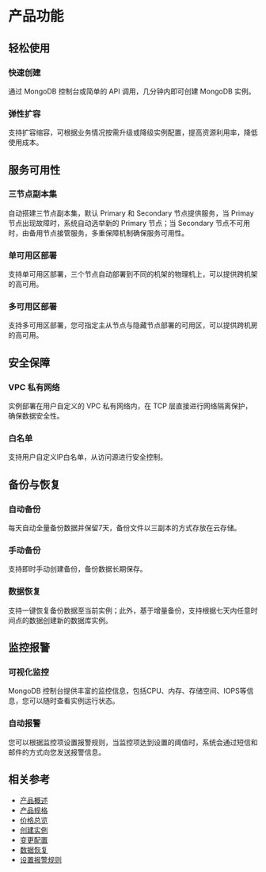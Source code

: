 # 产品功能

## 轻松使用

### 快速创建
通过 MongoDB 控制台或简单的 API 调用，几分钟内即可创建 MongoDB 实例。

### 弹性扩容
支持扩容缩容，可根据业务情况按需升级或降级实例配置，提高资源利用率，降低使用成本。

## 服务可用性

### 三节点副本集

自动搭建三节点副本集，默认 Primary 和 Secondary 节点提供服务，当 Primay 节点出现故障时，系统自动选举新的 Primary 节点；当 Secondary 节点不可用时，由备用节点接管服务，多重保障机制确保服务可用性。

### 单可用区部署

支持单可用区部署，三个节点自动部署到不同的机架的物理机上，可以提供跨机架的高可用。

### 多可用区部署

支持多可用区部署，您可指定主从节点与隐藏节点部署的可用区，可以提供跨机房的高可用。

## 安全保障
 
### VPC 私有网络
实例部署在用户自定义的 VPC 私有网络内，在 TCP 层直接进行网络隔离保护，确保数据安全性。

### 白名单
支持用户自定义IP白名单，从访问源进行安全控制。


## 备份与恢复

### 自动备份
每天自动全量备份数据并保留7天，备份文件以三副本的方式存放在云存储。

### 手动备份
支持即时手动创建备份，备份数据长期保存。

### 数据恢复
支持一键恢复备份数据至当前实例；此外，基于增量备份，支持根据七天内任意时间点的数据创建新的数据库实例。

## 监控报警

### 可视化监控
MongoDB 控制台提供丰富的监控信息，包括CPU、内存、存储空间、IOPS等信息，您可以随时查看实例运行状态。

### 自动报警
您可以根据监控项设置报警规则，当监控项达到设置的阈值时，系统会通过短信和邮件的方式向您发送报警信息。

## 相关参考

- [产品概述](../Introduction/What-Is-MongoDB.md)
- [产品规格](../Introduction/Specification.md)
- [价格总览](../Pricing/Price-Overview.md)
- [创建实例](../Getting-Started/Create-Instance.md)
- [变更配置](../Operation-Guide/Instance-Management/Modify-Instance-Spec.md)
- [数据恢复](../Operation-Guide/Backup/Restore-Instance.md)
- [设置报警规则](../Operation-Guide/Monitoring/Alarm-Rules.md)


